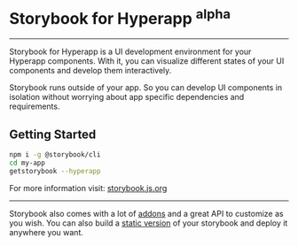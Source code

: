 # Storybook for Hyperapp <sup>alpha</sup>

* * *

Storybook for Hyperapp is a UI development environment for your Hyperapp components.
With it, you can visualize different states of your UI components and develop them interactively.

Storybook runs outside of your app.
So you can develop UI components in isolation without worrying about app specific dependencies and requirements.

## Getting Started

```sh
npm i -g @storybook/cli
cd my-app
getstorybook --hyperapp
```

For more information visit: [storybook.js.org](https://storybook.js.org)

* * *

Storybook also comes with a lot of [addons](https://storybook.js.org/addons/introduction) and a great API to customize as you wish.
You can also build a [static version](https://storybook.js.org/basics/exporting-storybook) of your storybook and deploy it anywhere you want.
